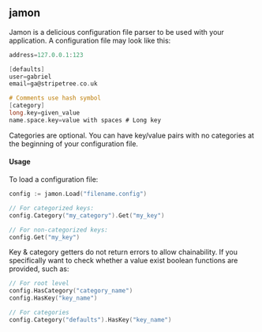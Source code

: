 ## jamon 

Jamon is a delicious configuration file parser to be used with your application. A configuration file may look like this:

```objectivec
address=127.0.0.1:123

[defaults]
user=gabriel
email=ga@stripetree.co.uk

# Comments use hash symbol
[category]
long.key=given_value
name.space.key=value with spaces # Long key
```

Categories are optional. You can have key/value pairs with no categories at the beginning of your configuration file.

#### Usage

To load a configuration file:

```go
config := jamon.Load("filename.config")

// For categorized keys:
config.Category("my_category").Get("my_key")

// For non-categorized keys:
config.Get("my_key")
```

Key & category getters do not return errors to allow chainability. If you specifically want to check whether a value exist boolean functions are provided, such as:

```go
// For root level
config.HasCategory("category_name")
config.HasKey("key_name")

// For categories
config.Category("defaults").HasKey("key_name")
```
